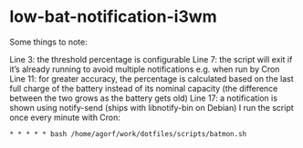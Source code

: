 # low-bat-notification-i3wm

Some things to note:

Line 3: the threshold percentage is configurable
Line 7: the script will exit if it’s already running to avoid multiple notifications e.g. when run by Cron
Line 11: for greater accuracy, the percentage is calculated based on the last full charge of the battery instead of its nominal capacity (the difference between the two grows as the battery gets old)
Line 17: a notification is shown using notify-send (ships with libnotify-bin on Debian)
I run the script once every minute with Cron:

```* * * * * bash /home/agorf/work/dotfiles/scripts/batmon.sh```
